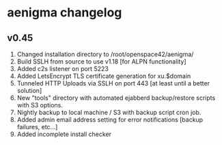 # aenigma changelog

## v0.45

1. Changed installation directory to /root/openspace42/aenigma/
2. Build SSLH from source to use v1.18 [for ALPN functionality]
3. Added c2s listener on port 5223
4. Added LetsEncrypt TLS certificate generation for xu.$domain
5. Tunneled HTTP Uploads via SSLH on port 443 [at least until a better solution]
6. New "tools" directory with automated ejabberd backup/restore scripts with S3 options.
7. Nightly backup to local machine / S3 with backup script cron job.
8. Added admin email address setting for error notifications [backup failures, etc...]
9. Added incomplete install checker
